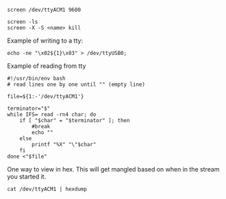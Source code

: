
```
screen /dev/ttyACM1 9600
```

```
screen -ls
screen -X -S <name> kill
```

Example of writing to a tty:
```
echo -ne "\x02${1}\x03" > /dev/ttyUSB0;
```
Example of reading from tty
```
#!/usr/bin/env bash
# read lines one by one until "" (empty line)

file=${1:-'/dev/ttyACM1'}

terminator="$"
while IFS= read -rn4 char; do
    if [ "$char" = "$terminator" ]; then
        #break
        echo ""
    else
        printf "%X" "\"$char"
    fi
done <"$file"
```
One way to view in hex. This will get mangled based on when in the stream you started it.
```
cat /dev/ttyACM1 | hexdump
```
